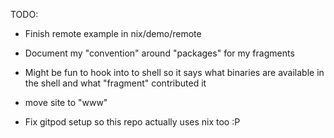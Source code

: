 TODO:
- Finish remote example in nix/demo/remote
- Document my "convention" around "packages" for my fragments
- Might be fun to hook into to shell so it says what binaries are available in the shell and what "fragment" contributed it

- move site to "www"
- Fix gitpod setup so this repo actually uses nix too :P
